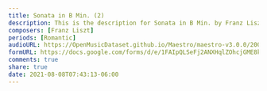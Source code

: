 ```yaml
---
title: Sonata in B Min. (2)
description: This is the description for Sonata in B Min. by Franz Liszt
composers: [Franz Liszt]
periods: [Romantic]
audioURL: https://OpenMusicDataset.github.io/Maestro/maestro-v3.0.0/2006/MIDI-Unprocessed_06_R1_2006_01-04_ORIG_MID--AUDIO_06_R1_2006_03_Track03_wav.midi
formURL: https://docs.google.com/forms/d/e/1FAIpQLSeFj2ANXHqlZOhcjGME8kiNYIhAjHz3X2eFnBOQywArshz0rw/viewform
comments: true
share: true
date: 2021-08-08T07:43:13-06:00
---
```

